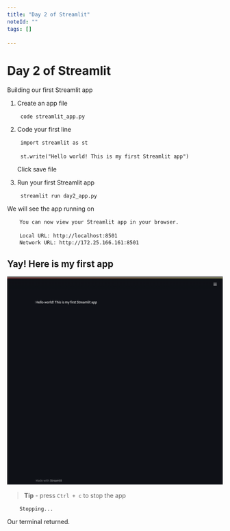 ```yaml
---
title: "Day 2 of Streamlit"
noteId: ""
tags: []

---
```


# Day 2 of Streamlit

Building our first Streamlit app

1. Create an app file

        code streamlit_app.py

2. Code your first line

        import streamlit as st
        
        st.write("Hello world! This is my first Streamlit app")
    
    Click save file

3. Run your first Streamlit app

        streamlit run day2_app.py
        
We will see the app running on 

        You can now view your Streamlit app in your browser.
        
        Local URL: http://localhost:8501
        Network URL: http://172.25.166.161:8501

## Yay! Here is my first app

![My first Streamlit app on Day 2 of Streamlit](./image/day2-1.png)


> **Tip** - press `Ctrl + c` to stop the app


        Stopping...


Our terminal returned.